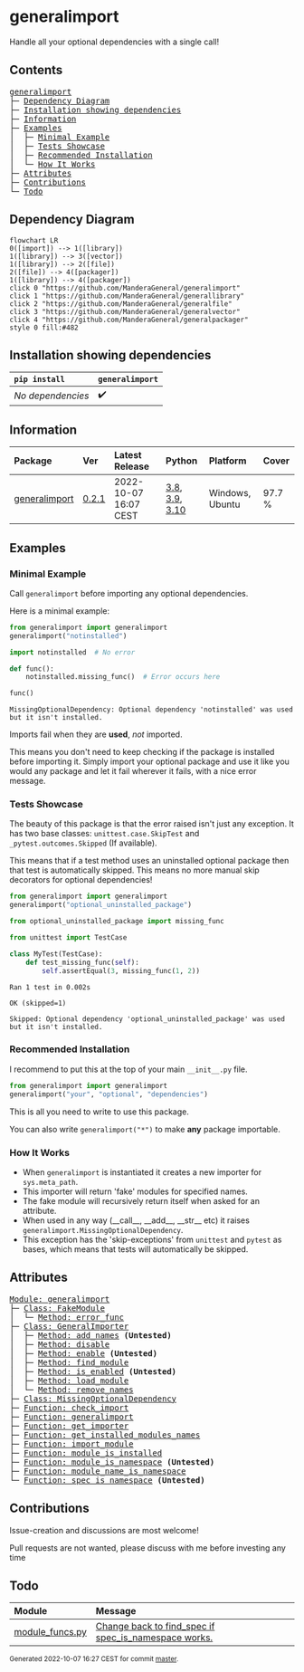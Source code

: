 # generalimport
Handle all your optional dependencies with a single call!

## Contents
<pre>
<a href='#generalimport'>generalimport</a>
├─ <a href='#Dependency-Diagram'>Dependency Diagram</a>
├─ <a href='#Installation-showing-dependencies'>Installation showing dependencies</a>
├─ <a href='#Information'>Information</a>
├─ <a href='#Examples'>Examples</a>
│  ├─ <a href='#Minimal-Example'>Minimal Example</a>
│  ├─ <a href='#Tests-Showcase'>Tests Showcase</a>
│  ├─ <a href='#Recommended-Installation'>Recommended Installation</a>
│  └─ <a href='#How-It-Works'>How It Works</a>
├─ <a href='#Attributes'>Attributes</a>
├─ <a href='#Contributions'>Contributions</a>
└─ <a href='#Todo'>Todo</a>
</pre>

## Dependency Diagram
```mermaid
flowchart LR
0([import]) --> 1([library])
1([library]) --> 3([vector])
1([library]) --> 2([file])
2([file]) --> 4([packager])
1([library]) --> 4([packager])
click 0 "https://github.com/ManderaGeneral/generalimport"
click 1 "https://github.com/ManderaGeneral/generallibrary"
click 2 "https://github.com/ManderaGeneral/generalfile"
click 3 "https://github.com/ManderaGeneral/generalvector"
click 4 "https://github.com/ManderaGeneral/generalpackager"
style 0 fill:#482
```

## Installation showing dependencies
| `pip install`     | `generalimport`   |
|:------------------|:------------------|
| *No dependencies* | ✔️                |

## Information
| Package                                                          | Ver                                              | Latest Release        | Python                                                                                                                                                                                  | Platform        | Cover   |
|:-----------------------------------------------------------------|:-------------------------------------------------|:----------------------|:----------------------------------------------------------------------------------------------------------------------------------------------------------------------------------------|:----------------|:--------|
| [generalimport](https://github.com/ManderaGeneral/generalimport) | [0.2.1](https://pypi.org/project/generalimport/) | 2022-10-07 16:07 CEST | [3.8](https://www.python.org/downloads/release/python-380/), [3.9](https://www.python.org/downloads/release/python-390/), [3.10](https://www.python.org/downloads/release/python-3100/) | Windows, Ubuntu | 97.7 %  |

## Examples

### Minimal Example

Call `generalimport` before importing any optional dependencies.

Here is a minimal example:

``` python
from generalimport import generalimport
generalimport("notinstalled")

import notinstalled  # No error

def func():
    notinstalled.missing_func()  # Error occurs here

func()
```


```
MissingOptionalDependency: Optional dependency 'notinstalled' was used but it isn't installed.
```

Imports fail when they are **used**, *not* imported.

This means you don't need to keep checking if the package is installed before importing it.
Simply import your optional package and use it like you would any package and let it fail wherever it fails, with a nice error message.

### Tests Showcase

The beauty of this package is that the error raised isn't just any exception.
It has two base classes: `unittest.case.SkipTest` and `_pytest.outcomes.Skipped` (If available).

This means that if a test method uses an uninstalled optional package then that test is automatically skipped.
This means no more manual skip decorators for optional dependencies!

``` python
from generalimport import generalimport
generalimport("optional_uninstalled_package")

from optional_uninstalled_package import missing_func

from unittest import TestCase

class MyTest(TestCase):
    def test_missing_func(self):
        self.assertEqual(3, missing_func(1, 2))
```


```
Ran 1 test in 0.002s

OK (skipped=1)

Skipped: Optional dependency 'optional_uninstalled_package' was used but it isn't installed.
```

### Recommended Installation

I recommend to put this at the top of your main `__init__.py` file.

``` python
from generalimport import generalimport
generalimport("your", "optional", "dependencies")
```

This is all you need to write to use this package.

You can also write `generalimport("*")` to make **any** package importable.

### How It Works


- When `generalimport` is instantiated it creates a new importer for `sys.meta_path`.
- This importer will return 'fake' modules for specified names.
- The fake module will recursively return itself when asked for an attribute.
- When used in any way (\_\_call\_\_, \_\_add\_\_, \_\_str\_\_ etc) it raises `generalimport.MissingOptionalDependency`.
- This exception has the 'skip-exceptions' from `unittest` and `pytest` as bases, which means that tests will automatically be skipped.

## Attributes
<pre>
<a href='https://github.com/ManderaGeneral/generalimport/blob/master/generalimport/__init__.py#L1'>Module: generalimport</a>
├─ <a href='https://github.com/ManderaGeneral/generalimport/blob/master/generalimport/fake_module.py#L4'>Class: FakeModule</a>
│  └─ <a href='https://github.com/ManderaGeneral/generalimport/blob/master/generalimport/fake_module.py#L14'>Method: error_func</a>
├─ <a href='https://github.com/ManderaGeneral/generalimport/blob/master/generalimport/general_importer.py#L12'>Class: GeneralImporter</a>
│  ├─ <a href='https://github.com/ManderaGeneral/generalimport/blob/master/generalimport/general_importer.py#L114'>Method: add_names</a> <b>(Untested)</b>
│  ├─ <a href='https://github.com/ManderaGeneral/generalimport/blob/master/generalimport/general_importer.py#L143'>Method: disable</a>
│  ├─ <a href='https://github.com/ManderaGeneral/generalimport/blob/master/generalimport/general_importer.py#L137'>Method: enable</a> <b>(Untested)</b>
│  ├─ <a href='https://github.com/ManderaGeneral/generalimport/blob/master/generalimport/general_importer.py#L83'>Method: find_module</a>
│  ├─ <a href='https://github.com/ManderaGeneral/generalimport/blob/master/generalimport/general_importer.py#L133'>Method: is_enabled</a> <b>(Untested)</b>
│  ├─ <a href='https://github.com/ManderaGeneral/generalimport/blob/master/generalimport/general_importer.py#L108'>Method: load_module</a>
│  └─ <a href='https://github.com/ManderaGeneral/generalimport/blob/master/generalimport/general_importer.py#L117'>Method: remove_names</a>
├─ <a href='https://github.com/ManderaGeneral/generalimport/blob/master/generalimport/exception.py#L13'>Class: MissingOptionalDependency</a>
├─ <a href='https://github.com/ManderaGeneral/generalimport/blob/master/generalimport/main.py#L23'>Function: check_import</a>
├─ <a href='https://github.com/ManderaGeneral/generalimport/blob/master/generalimport/main.py#L14'>Function: generalimport</a>
├─ <a href='https://github.com/ManderaGeneral/generalimport/blob/master/generalimport/main.py#L10'>Function: get_importer</a>
├─ <a href='https://github.com/ManderaGeneral/generalimport/blob/master/generalimport/module_funcs.py#L6'>Function: get_installed_modules_names</a>
├─ <a href='https://github.com/ManderaGeneral/generalimport/blob/master/generalimport/module_funcs.py#L27'>Function: import_module</a>
├─ <a href='https://github.com/ManderaGeneral/generalimport/blob/master/generalimport/module_funcs.py#L11'>Function: module_is_installed</a>
├─ <a href='https://github.com/ManderaGeneral/generalimport/blob/master/generalimport/module_funcs.py#L43'>Function: module_is_namespace</a> <b>(Untested)</b>
├─ <a href='https://github.com/ManderaGeneral/generalimport/blob/master/generalimport/module_funcs.py#L47'>Function: module_name_is_namespace</a>
└─ <a href='https://github.com/ManderaGeneral/generalimport/blob/master/generalimport/module_funcs.py#L40'>Function: spec_is_namespace</a> <b>(Untested)</b>
</pre>

## Contributions
Issue-creation and discussions are most welcome!

Pull requests are not wanted, please discuss with me before investing any time

## Todo
| Module                                                                                                                     | Message                                                                                                                                                          |
|:---------------------------------------------------------------------------------------------------------------------------|:-----------------------------------------------------------------------------------------------------------------------------------------------------------------|
| <a href='https://github.com/ManderaGeneral/generalimport/blob/master/generalimport/module_funcs.py#L1'>module_funcs.py</a> | <a href='https://github.com/ManderaGeneral/generalimport/blob/master/generalimport/module_funcs.py#L14'>Change back to find_spec if spec_is_namespace works.</a> |

<sup>
Generated 2022-10-07 16:27 CEST for commit <a href='https://github.com/ManderaGeneral/generalimport/commit/master'>master</a>.
</sup>
